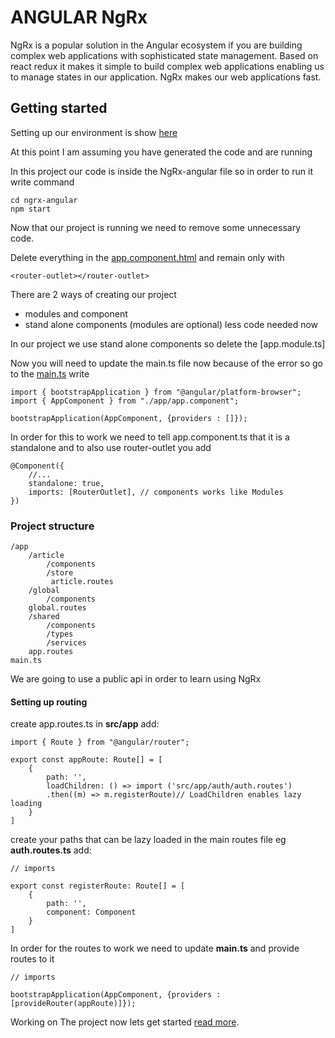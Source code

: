 # ANGULAR NgRx
NgRx is a popular solution in the Angular ecosystem if you are building complex web applications with sophisticated state management. 
Based on react redux it makes it simple to build complex web applications enabling us to manage states in our application. 
NgRx makes our web applications fast.

## Getting started

Setting up our environment is show [here](https://github.com/DidIrb/frontend-angular-reference)

At this point I am assuming you have generated the code and are running

In this project our code is inside the NgRx-angular file so in order to run it write command

    cd ngrx-angular 
    npm start

Now that our project is running we need to remove some unnecessary code.

Delete everything in the [app.component.html](./ngrx-angular/src/app/app.component.html)  and remain only with

    <router-outlet></router-outlet>

There are 2 ways of creating our project

- modules and component
- stand alone components (modules are optional) less code needed now

In our project we use stand alone components so delete the 
[app.module.ts]

Now you will need to update the main.ts file now because of the error so go to the [main.ts](./ngrx-angular/src/main.ts) write 

    import { bootstrapApplication } from "@angular/platform-browser";
    import { AppComponent } from "./app/app.component";

    bootstrapApplication(AppComponent, {providers : []});

In order for this to work we need to tell app.component.ts that it is a standalone and to also use router-outlet you add

    @Component({
        //... 
        standalone: true,
        imports: [RouterOutlet], // components works like Modules
    })

### Project structure

    /app
        /article
            /components
            /store
             article.routes
        /global
            /components
        global.routes
        /shared
            /components
            /types
            /services
        app.routes
    main.ts

We are going to use a public api in order to learn using NgRx

#### Setting up routing

create app.routes.ts in **src/app** add:

    import { Route } from "@angular/router";

    export const appRoute: Route[] = [
        {
            path: '',
            loadChildren: () => import ('src/app/auth/auth.routes')
            .then((m) => m.registerRoute)// LoadChildren enables lazy loading
        }
    ]

create your paths that can be lazy loaded in the main routes file eg **auth.routes.ts** add:

    // imports

    export const registerRoute: Route[] = [
        {
            path: '',
            component: Component
        }
    ]

In order for the routes to work we need to update **main.ts** and provide routes to it

    // imports

    bootstrapApplication(AppComponent, {providers : [provideRouter(appRoute)]});


Working on The project now lets get started [read more](./HowTo.md).

